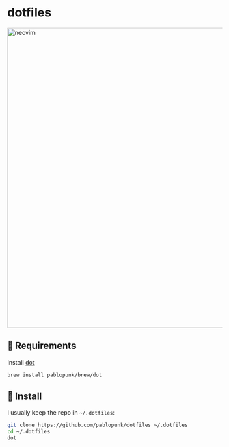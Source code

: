 # dotfiles

<img
  src="https://github.com/pablopunk/dotfiles/assets/4324982/d5badddc-5bc7-48dc-aaa4-061d4755826b"
  alt="neovim"
  width="700px" />

## 👀 Requirements

Install [dot](https://github.com/pablopunk/dot)

```bash
brew install pablopunk/brew/dot
```

## 🚀 Install

I usually keep the repo in `~/.dotfiles`:

```bash
git clone https://github.com/pablopunk/dotfiles ~/.dotfiles
cd ~/.dotfiles
dot
```
